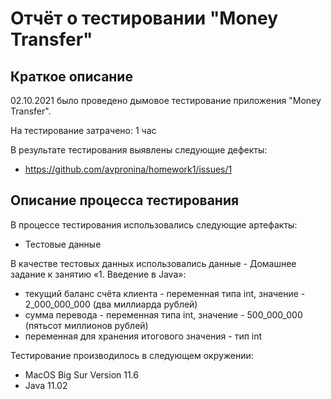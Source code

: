 # Отчёт о тестировании "Money Transfer"

## Краткое описание

02.10.2021 было проведено дымовое тестирование приложения "Money Transfer".

На тестирование затрачено: 1 час

В результате тестирования выявлены следующие дефекты:
* https://github.com/avpronina/homework1/issues/1


## Описание процесса тестирования

В процессе тестирования использовались следующие артефакты:
* Тестовые данные

В качестве тестовых данных использовались данные - Домашнее задание к занятию «1. Введение в Java»:
* текущий баланс счёта клиента - переменная типа int, значение - 2_000_000_000 (два миллиарда рублей)
* сумма перевода - переменная типа int, значение - 500_000_000 (пятьсот миллионов рублей)
* переменная для хранения итогового значения - тип int


Тестирование производилось в следующем окружении:
* MacOS Big Sur Version 11.6
* Java 11.02
